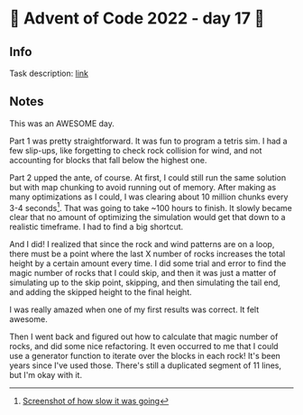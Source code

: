 # 🎄 Advent of Code 2022 - day 17 🎄

## Info

Task description: [link](https://adventofcode.com/2022/day/17)

## Notes

This was an AWESOME day.

Part 1 was pretty straightforward. It was fun to program a tetris sim. I had a few slip-ups, like forgetting to check rock collision for wind, and not accounting for blocks that fall below the highest one.

Part 2 upped the ante, of course. At first, I could still run the same solution but with map chunking to avoid running out of memory. After making as many optimizations as I could, I was clearing about 10 million chunks every 3-4 seconds[^1]. That was going to take ~100 hours to finish. It slowly became clear that no amount of optimizing the simulation would get that down to a realistic timeframe. I had to find a big shortcut.

And I did! I realized that since the rock and wind patterns are on a loop, there must be a point where the last X number of rocks increases the total height by a certain amount every time. I did some trial and error to find the magic number of rocks that I could skip, and then it was just a matter of simulating up to the skip point, skipping, and then simulating the tail end, and adding the skipped height to the final height.

I was really amazed when one of my first results was correct. It felt awesome.

Then I went back and figured out how to calculate that magic number of rocks, and did some nice refactoring. It even occurred to me that I could use a generator function to iterate over the blocks in each rock! It's been years since I've used those. There's still a duplicated segment of 11 lines, but I'm okay with it.

[^1]: [Screenshot of how slow it was going](day17/this-aint-it.png)
